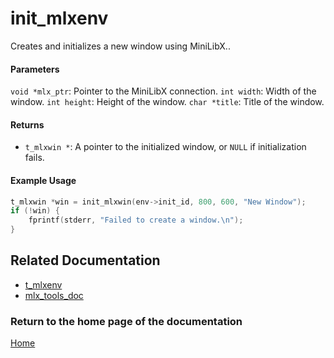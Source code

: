 # init_mlxenv
Creates and initializes a new window using MiniLibX..

#### Parameters
`void *mlx_ptr`: Pointer to the MiniLibX connection.
`int width`: Width of the window.
`int height`: Height of the window.
`char *title`: Title of the window.

#### Returns
- `t_mlxwin *`: A pointer to the initialized window, or `NULL` if initialization fails.

#### Example Usage
```c
t_mlxwin *win = init_mlxwin(env->init_id, 800, 600, "New Window");
if (!win) {
    fprintf(stderr, "Failed to create a window.\n");
}
```

## Related Documentation
- [t_mlxenv](./t_mlxenv.md)
- [mlx_tools_doc](./mlx-tools-doc.md)

### Return to the home page of the documentation
[Home](../home.md)
